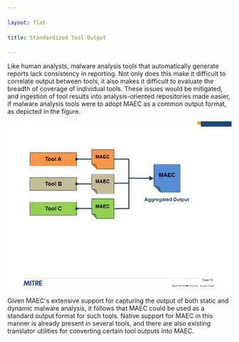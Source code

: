```yaml
---

layout: flat

title: Standardized Tool Output

---
```




Like human analysts, malware analysis tools that automatically generate reports lack consistency in reporting.  Not only does this make it difficult to correlate output between tools, it also makes it difficult to evaluate the breadth of coverage of individual tools.  These issues would be mitigated, and ingestion of tool results into analysis-oriented repositories made easier, if malware analysis tools were to adopt MAEC as a common output format, as depicted in the figure.

<img src="standardtooloutput.png" alt="Standardized analysis tool output with MAEC" class="aside-text"/>

Given MAEC's extensive support for capturing the output of both static and dynamic malware analysis, it follows that MAEC could be used as a standard output format for such tools. Native support for MAEC in this manner is already present in several tools, and there are also existing translator utilities for converting certain tool outputs into MAEC.
 

